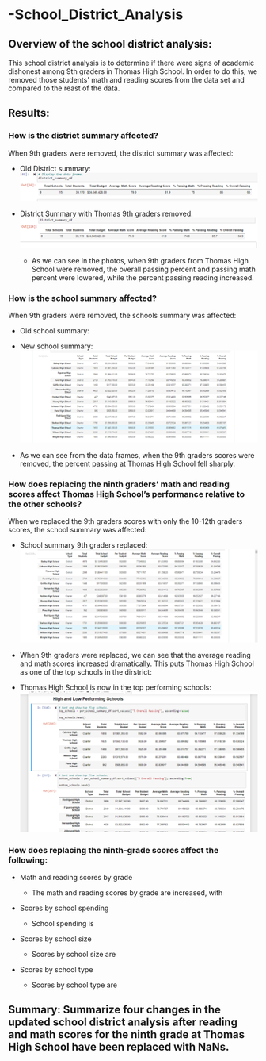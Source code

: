 # -School_District_Analysis

## Overview of the school district analysis: 
This school district analysis is to determine if there were signs of academic dishonest among 9th graders in Thomas High School. In order to do this, we removed those students' math and reading scores from the data set and compared to the reast of the data.  

## Results: 

### How is the district summary affected?
When 9th graders were removed, the district summary was affected:
  
- Old District summary:
  ![Old District Summary](https://raw.githubusercontent.com/ecost95/-School_District_Analysis/main/OldDistrictSummary.png)
  
- District Summary with Thomas 9th graders removed:
  ![Old District Summary](https://raw.githubusercontent.com/ecost95/-School_District_Analysis/main/NewDistrictSummary.png)
  
  - As we can see in the photos, when 9th graders from Thomas High School were removed, the overall passing percent and passing math percent were lowered, while the percent passing reading increased. 
  
### How is the school summary affected?
When 9th graders were removed, the schools summary was affected:
  
- Old school summary:
  
- New school summary:
  ![New School Summary](https://github.com/ecost95/-School_District_Analysis/blob/main/InitialPerSchoolSummary.png)
  
- As we can see from the data frames, when the 9th graders scores were removed, the percent passing at Thomas High School fell sharply.
  
### How does replacing the ninth graders’ math and reading scores affect Thomas High School’s performance relative to the other schools?
When we replaced the 9th graders scores with only the 10-12th graders scores, the school summary was affected:
  
 - School summary 9th graders replaced:
 ![School Summary 9th grade replaced](https://github.com/ecost95/-School_District_Analysis/blob/main/THS_10_12_DF.png)
 
 - When 9th graders were replaced, we can see that the average reading and math scores increased dramatically. This puts Thomas High School as one of the top schools in the dirstrict:

 - Thomas High School is now in the top performing schools:
  ![New Top Performing Schools](https://github.com/ecost95/-School_District_Analysis/blob/main/HighLowPerformingNew.png)
  
### How does replacing the ninth-grade scores affect the following:
- Math and reading scores by grade
  - The math and reading scores by grade are increased, with 

- Scores by school spending
  - School spending is
  
- Scores by school size
  - Scores by school size are 
  
- Scores by school type
  - Scores by school type are 
  
## Summary: Summarize four changes in the updated school district analysis after reading and math scores for the ninth grade at Thomas High School have been replaced with NaNs.
